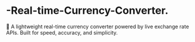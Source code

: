 # -Real-time-Currency-Converter.
💱 A lightweight real-time currency converter powered by live exchange rate APIs. Built for speed, accuracy, and simplicity.
